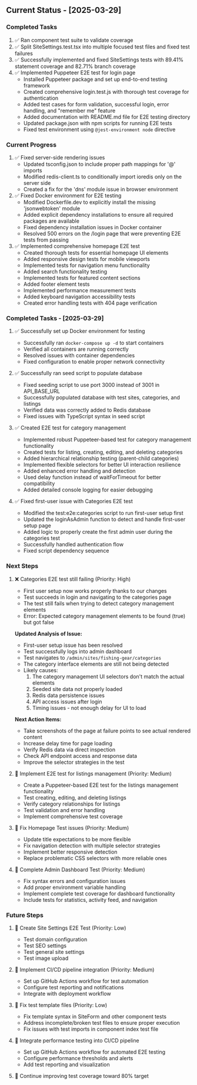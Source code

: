 ## Current Status - [2025-03-29]

### Completed Tasks
1. ✅ Ran component test suite to validate coverage
2. ✅ Split SiteSettings.test.tsx into multiple focused test files and fixed test failures
3. ✅ Successfully implemented and fixed SiteSettings tests with 89.41% statement coverage and 82.71% branch coverage
4. ✅ Implemented Puppeteer E2E test for login page
   - Installed Puppeteer package and set up end-to-end testing framework
   - Created comprehensive login.test.js with thorough test coverage for authentication
   - Added test cases for form validation, successful login, error handling, and "remember me" feature
   - Added documentation with README.md file for E2E testing directory
   - Updated package.json with npm scripts for running E2E tests
   - Fixed test environment using `@jest-environment node` directive

### Current Progress
1. ✅ Fixed server-side rendering issues
   - Updated tsconfig.json to include proper path mappings for '@' imports
   - Modified redis-client.ts to conditionally import ioredis only on the server side
   - Created a fix for the 'dns' module issue in browser environment
2. ✅ Fixed Docker environment for E2E testing
   - Modified Dockerfile.dev to explicitly install the missing 'jsonwebtoken' module
   - Added explicit dependency installations to ensure all required packages are available
   - Fixed dependency installation issues in Docker container
   - Resolved 500 errors on the /login page that were preventing E2E tests from passing
3. ✅ Implemented comprehensive homepage E2E test
   - Created thorough tests for essential homepage UI elements
   - Added responsive design tests for mobile viewports
   - Implemented tests for navigation menu functionality
   - Added search functionality testing
   - Implemented tests for featured content sections
   - Added footer element tests
   - Implemented performance measurement tests
   - Added keyboard navigation accessibility tests
   - Created error handling tests with 404 page verification

### Completed Tasks - [2025-03-29]
1. ✅ Successfully set up Docker environment for testing
   - Successfully ran `docker-compose up -d` to start containers
   - Verified all containers are running correctly
   - Resolved issues with container dependencies
   - Fixed configuration to enable proper network connectivity

2. ✅ Successfully ran seed script to populate database
   - Fixed seeding script to use port 3000 instead of 3001 in API_BASE_URL
   - Successfully populated database with test sites, categories, and listings
   - Verified data was correctly added to Redis database
   - Fixed issues with TypeScript syntax in seed script

3. ✅ Created E2E test for category management
   - Implemented robust Puppeteer-based test for category management functionality
   - Created tests for listing, creating, editing, and deleting categories
   - Added hierarchical relationship testing (parent-child categories)
   - Implemented flexible selectors for better UI interaction resilience
   - Added enhanced error handling and detection
   - Used delay function instead of waitForTimeout for better compatibility
   - Added detailed console logging for easier debugging

4. ✅ Fixed first-user issue with Categories E2E test
   - Modified the test:e2e:categories script to run first-user setup first
   - Updated the loginAsAdmin function to detect and handle first-user setup page
   - Added logic to properly create the first admin user during the categories test
   - Successfully handled authentication flow
   - Fixed script dependency sequence

### Next Steps
1. ❌ Categories E2E test still failing (Priority: High)
   - First user setup now works properly thanks to our changes
   - Test succeeds in login and navigating to the categories page
   - The test still fails when trying to detect category management elements
   - Error: Expected category management elements to be found (true) but got false
   
   **Updated Analysis of Issue:**
   - First-user setup issue has been resolved
   - Test successfully logs into admin dashboard
   - Test navigates to `/admin/sites/fishing-gear/categories`
   - The category interface elements are still not being detected
   - Likely causes:
     1. The category management UI selectors don't match the actual elements
     2. Seeded site data not properly loaded
     3. Redis data persistence issues
     4. API access issues after login
     5. Timing issues - not enough delay for UI to load
   
   **Next Action Items:**
   - Take screenshots of the page at failure points to see actual rendered content
   - Increase delay time for page loading
   - Verify Redis data via direct inspection
   - Check API endpoint access and response data
   - Improve the selector strategies in the test

2. 🚧 Implement E2E test for listings management (Priority: Medium)
   - Create a Puppeteer-based E2E test for the listings management functionality
   - Test creating, editing, and deleting listings
   - Verify category relationships for listings
   - Test validation and error handling
   - Implement comprehensive test coverage

3. 🚧 Fix Homepage Test issues (Priority: Medium)
   - Update title expectations to be more flexible
   - Fix navigation detection with multiple selector strategies
   - Implement better responsive detection
   - Replace problematic CSS selectors with more reliable ones

4. 🚧 Complete Admin Dashboard Test (Priority: Medium)
   - Fix syntax errors and configuration issues
   - Add proper environment variable handling
   - Implement complete test coverage for dashboard functionality
   - Include tests for statistics, activity feed, and navigation

### Future Steps
1. 🚧 Create Site Settings E2E Test (Priority: Low)
   - Test domain configuration
   - Test SEO settings
   - Test general site settings
   - Test image upload

2. 🚧 Implement CI/CD pipeline integration (Priority: Medium)
   - Set up GitHub Actions workflow for test automation
   - Configure test reporting and notifications
   - Integrate with deployment workflow

3. 🚧 Fix test template files (Priority: Low)
   - Fix template syntax in SiteForm and other component tests
   - Address incomplete/broken test files to ensure proper execution
   - Fix issues with test imports in component index test file

4. 🚧 Integrate performance testing into CI/CD pipeline
   - Set up GitHub Actions workflow for automated E2E testing
   - Configure performance thresholds and alerts
   - Add test reporting and visualization

5. 🚧 Continue improving test coverage toward 80% target